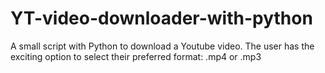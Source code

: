 # YT-video-downloader-with-python
A small script with Python to download a Youtube video.
The user has the exciting option to select their preferred format: .mp4 or .mp3
